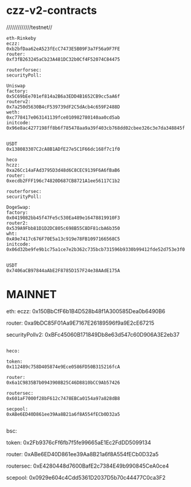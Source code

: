 # czz-v2-contracts

/////////////testnet//
```
eth-Rinkeby
eczz:
0xb2bfDaa62eA523fEcC7473E5B09F3a7F56a9F7FE
router:
0xf3fB263245aCb23A481DC32b0Cf4F52074C84475

routerforsec:
securityPoll:

Uniswap
factory:
0x5C69bEe701ef814a2B6a3EDD4B1652CB9cc5aA6f
routerv2:
0x7a250d5630B4cF539739dF2C5dAcb4c659F2488D
weth:
0xc778417e063141139fce010982780140aa0cd5ab
initcode:
0x96e8ac4277198ff8b6f785478aa9a39f403cb768dd02cbee326c3e7da348845f


USDT
0x138083307C2cA8B1ADfE27e5C1F66dc168f7c1f0
```

```
heco
hczz:
0xa26Cc14aFAd3795D3d48d6C8CEC9139F6A6fBaB6
router:
0xecdb2FFF196c74820D687CB8721A1ee56117C1b2

routerforsec:
securityPoll:

DogeSwap:
factory:
0x0419082bb45f47Fe5c530Ea489e16478819910F3
router2: 
0x539A9Fbb81D1D2DC805c698B55C8DF81cbA6b350
wht:
0xA9e7417c676F70E5a13c919e78FB1097166568C5
initcode:
0x06d32be9fe9b1c75a1ce7e2b362c735bcb731596b9330b99412fde52d753e3f0


USDT
0x7406aCB97844aAbE2F8785D157F24e38AAdE175A
```


# MAINNET

eth:
eczz:
0x150BbCfF6b1B4D528b48f1A300585Dea0b6490B6

router:
0xa9bDC85F01Aa9E7167E26189596f9a9E2cE67215

securityPollv2:
0xBFc45060B171849Db8e63d547c60D906A3E2eb37


``````````````````````````````````````````

heco:

token:
0x112489c758D405874e9Ece0586FD50B315216fcA

router:
0x6a1C9835B7b0943908B25C46D8810bCC9Ab57426

routersec:
0x601aF7000f28bF612c7478EBCa0154a97a828dB8

secpool:
0xABe6ED40D861ee39Aa8B21a6f8A554fECb0D32a5


``````````````````````````````````````````
bsc:

token:
0x2Fb9376cFf6fb7f5fe99665aE1Ec2FdDD5099134

router:
0xABe6ED40D861ee39Aa8B21a6f8A554fECb0D32a5

routersec:
0xE4280448d7600BafE2c7384E49b990845CeA0ce4

scepool:
0x0929e604c4Cdd5361D2037D5b70c44477C0ca3F2

